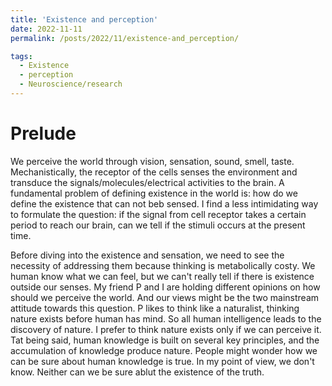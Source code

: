 ```yaml
---
title: 'Existence and perception'
date: 2022-11-11
permalink: /posts/2022/11/existence-and_perception/

tags:
  - Existence
  - perception
  - Neuroscience/research
---
```

# Prelude
We perceive the world through vision, sensation, sound, smell, taste. Mechanistically, the receptor of the cells senses the environment and transduce the signals/molecules/electrical activities to the brain. A fundamental problem of defining existence in the world is: how do we define the existence that can not beb sensed. I find a less intimidating way to formulate the question: if the signal from cell receptor takes a certain period to reach our brain, can we tell if the stimuli occurs at the present time.

Before diving into the existence and sensation, we need to see the necessity of addressing them because thinking is metabolically costy. We human know what we can feel, but we can't really tell if there is existence outside our senses. My friend P and I are holding different opinions on how should we perceive the world. And our views might be the two mainstream attitude towards this question. P likes to think like a naturalist, thinking nature exists before human has mind. So all human intelligence leads to the discovery of nature. I prefer to think nature exists only if we can perceive it. Tat being said, human knowledge is built on several key principles, and the accumulation of knowledge produce nature. People might wonder how we can be sure about human knowledge is true. In my point of view, we don't know. Neither can we be sure ablut the existence of the truth.

